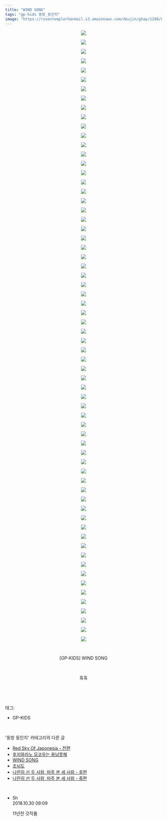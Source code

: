 ```yaml
---
title: "WIND SONG"
tags: "gp-kids 동방_동인지"
image: "https://rosentemplerhanmail.s3.amazonaws.com/doujin/ghap/1289/001.jpg"
---
```

<div class="article">
<p style="text-align: center; clear: none; float: none;"><img src="{{ site.imgserver11 }}/ghap/1289/001.jpg"/></p>
<p style="text-align: center; clear: none; float: none;"><img src="{{ site.imgserver11 }}/ghap/1289/002.jpg"/></p>
<p style="text-align: center; clear: none; float: none;"><img src="{{ site.imgserver11 }}/ghap/1289/003.jpg"/></p>
<p style="text-align: center; clear: none; float: none;"><img src="{{ site.imgserver11 }}/ghap/1289/004.jpg"/></p>
<p style="text-align: center; clear: none; float: none;"><img src="{{ site.imgserver11 }}/ghap/1289/005.jpg"/></p>
<p style="text-align: center; clear: none; float: none;"><img src="{{ site.imgserver11 }}/ghap/1289/006.jpg"/></p>
<p style="text-align: center; clear: none; float: none;"><img src="{{ site.imgserver11 }}/ghap/1289/007.jpg"/></p>
<p style="text-align: center; clear: none; float: none;"><img src="{{ site.imgserver11 }}/ghap/1289/008.jpg"/></p>
<p style="text-align: center; clear: none; float: none;"><img src="{{ site.imgserver11 }}/ghap/1289/009.jpg"/></p>
<p style="text-align: center; clear: none; float: none;"><img src="{{ site.imgserver11 }}/ghap/1289/010.jpg"/></p>
<p style="text-align: center; clear: none; float: none;"><img src="{{ site.imgserver11 }}/ghap/1289/011.jpg"/></p>
<p style="text-align: center; clear: none; float: none;"><img src="{{ site.imgserver11 }}/ghap/1289/012.jpg"/></p>
<p style="text-align: center; clear: none; float: none;"><img src="{{ site.imgserver11 }}/ghap/1289/013.jpg"/></p>
<p style="text-align: center; clear: none; float: none;"><img src="{{ site.imgserver11 }}/ghap/1289/014.jpg"/></p>
<p style="text-align: center; clear: none; float: none;"><img src="{{ site.imgserver11 }}/ghap/1289/015.jpg"/></p>
<p style="text-align: center; clear: none; float: none;"><img src="{{ site.imgserver11 }}/ghap/1289/016.jpg"/></p>
<p style="text-align: center; clear: none; float: none;"><img src="{{ site.imgserver11 }}/ghap/1289/017.jpg"/></p>
<p style="text-align: center; clear: none; float: none;"><img src="{{ site.imgserver11 }}/ghap/1289/018.jpg"/></p>
<p style="text-align: center; clear: none; float: none;"><img src="{{ site.imgserver11 }}/ghap/1289/019.jpg"/></p>
<p style="text-align: center; clear: none; float: none;"><img src="{{ site.imgserver11 }}/ghap/1289/020.jpg"/></p>
<p style="text-align: center; clear: none; float: none;"><img src="{{ site.imgserver11 }}/ghap/1289/021.jpg"/></p>
<p style="text-align: center; clear: none; float: none;"><img src="{{ site.imgserver11 }}/ghap/1289/022.jpg"/></p>
<p style="text-align: center; clear: none; float: none;"><img src="{{ site.imgserver11 }}/ghap/1289/023.jpg"/></p>
<p style="text-align: center; clear: none; float: none;"><img src="{{ site.imgserver11 }}/ghap/1289/024.jpg"/></p>
<p style="text-align: center; clear: none; float: none;"><img src="{{ site.imgserver11 }}/ghap/1289/025.jpg"/></p>
<p style="text-align: center; clear: none; float: none;"><img src="{{ site.imgserver11 }}/ghap/1289/026.jpg"/></p>
<p style="text-align: center; clear: none; float: none;"><img src="{{ site.imgserver11 }}/ghap/1289/027.jpg"/></p>
<p style="text-align: center; clear: none; float: none;"><img src="{{ site.imgserver11 }}/ghap/1289/028.jpg"/></p>
<p style="text-align: center; clear: none; float: none;"><img src="{{ site.imgserver11 }}/ghap/1289/029.jpg"/></p>
<p style="text-align: center; clear: none; float: none;"><img src="{{ site.imgserver11 }}/ghap/1289/030.jpg"/></p>
<p style="text-align: center; clear: none; float: none;"><img src="{{ site.imgserver11 }}/ghap/1289/031.jpg"/></p>
<p style="text-align: center; clear: none; float: none;"><img src="{{ site.imgserver11 }}/ghap/1289/032.jpg"/></p>
<p style="text-align: center; clear: none; float: none;"><img src="{{ site.imgserver11 }}/ghap/1289/033.jpg"/></p>
<p style="text-align: center; clear: none; float: none;"><img src="{{ site.imgserver11 }}/ghap/1289/034.jpg"/></p>
<p style="text-align: center; clear: none; float: none;"><img src="{{ site.imgserver11 }}/ghap/1289/035.jpg"/></p>
<p style="text-align: center; clear: none; float: none;"><img src="{{ site.imgserver11 }}/ghap/1289/036.jpg"/></p>
<p style="text-align: center; clear: none; float: none;"><img src="{{ site.imgserver11 }}/ghap/1289/037.jpg"/></p>
<p style="text-align: center; clear: none; float: none;"><img src="{{ site.imgserver11 }}/ghap/1289/038.jpg"/></p>
<p style="text-align: center; clear: none; float: none;"><img src="{{ site.imgserver11 }}/ghap/1289/039.jpg"/></p>
<p style="text-align: center; clear: none; float: none;"><img src="{{ site.imgserver11 }}/ghap/1289/040.jpg"/></p>
<p style="text-align: center; clear: none; float: none;"><img src="{{ site.imgserver11 }}/ghap/1289/041.jpg"/></p>
<p style="text-align: center; clear: none; float: none;"><img src="{{ site.imgserver11 }}/ghap/1289/042.jpg"/></p>
<p style="text-align: center; clear: none; float: none;"><img src="{{ site.imgserver11 }}/ghap/1289/043.jpg"/></p>
<p style="text-align: center; clear: none; float: none;"><img src="{{ site.imgserver11 }}/ghap/1289/044.jpg"/></p>
<p style="text-align: center; clear: none; float: none;"><img src="{{ site.imgserver11 }}/ghap/1289/045.jpg"/></p>
<p style="text-align: center; clear: none; float: none;"><img src="{{ site.imgserver11 }}/ghap/1289/046.jpg"/></p>
<p style="text-align: center; clear: none; float: none;"><img src="{{ site.imgserver11 }}/ghap/1289/047.jpg"/></p>
<p style="text-align: center; clear: none; float: none;"><img src="{{ site.imgserver11 }}/ghap/1289/048.jpg"/></p>
<p style="text-align: center; clear: none; float: none;"><img src="{{ site.imgserver11 }}/ghap/1289/049.jpg"/></p>
<p style="text-align: center; clear: none; float: none;"><img src="{{ site.imgserver11 }}/ghap/1289/050.jpg"/></p>
<p style="text-align: center; clear: none; float: none;"><img src="{{ site.imgserver11 }}/ghap/1289/051.jpg"/></p>
<p style="text-align: center; clear: none; float: none;"><img src="{{ site.imgserver11 }}/ghap/1289/052.jpg"/></p>
<p style="text-align: center; clear: none; float: none;"><img src="{{ site.imgserver11 }}/ghap/1289/053.jpg"/></p>
<p style="text-align: center; clear: none; float: none;"><img src="{{ site.imgserver11 }}/ghap/1289/054.jpg"/></p>
<p style="text-align: center; clear: none; float: none;"><img src="{{ site.imgserver11 }}/ghap/1289/055.jpg"/></p>
<p style="text-align: center; clear: none; float: none;"><img src="{{ site.imgserver11 }}/ghap/1289/056.jpg"/></p>
<p style="text-align: center; clear: none; float: none;"><img src="{{ site.imgserver11 }}/ghap/1289/057.jpg"/></p>
<p style="text-align: center; clear: none; float: none;"><img src="{{ site.imgserver11 }}/ghap/1289/058.jpg"/></p>
<p style="text-align: center; clear: none; float: none;"><img src="{{ site.imgserver11 }}/ghap/1289/059.jpg"/></p>
<p style="text-align: center; clear: none; float: none;"><img src="{{ site.imgserver11 }}/ghap/1289/060.jpg"/></p>
<p style="text-align: center; clear: none; float: none;"><img src="{{ site.imgserver11 }}/ghap/1289/061.jpg"/></p>
<p style="text-align: center; clear: none; float: none;"><img src="{{ site.imgserver11 }}/ghap/1289/062.jpg"/></p>
<p style="text-align: center; clear: none; float: none;"><img src="{{ site.imgserver11 }}/ghap/1289/063.jpg"/></p>
<p style="text-align: center; clear: none; float: none;"><img src="{{ site.imgserver11 }}/ghap/1289/064.jpg"/></p>
<p style="text-align: center; clear: none; float: none;"><img src="{{ site.imgserver11 }}/ghap/1289/065.jpg"/></p>
<p style="text-align: center; clear: none; float: none;"><img src="{{ site.imgserver11 }}/ghap/1289/066.jpg"/></p>
<p style="text-align: center; clear: none; float: none;"><br/></p>
<p style="text-align: center; clear: none; float: none;">[GP-KIDS] WIND SONG</p>
<p style="text-align: center; clear: none; float: none;"><br/></p>
<p style="text-align: center; clear: none; float: none;">흑흑</p>
<p style="text-align: center; clear: none; float: none;"><br/></p>
</div><br/>
<div class="tagTrail">
<p>태그: </p>
<ul>
<li>GP-KIDS</li>
</ul>
</div><br/>
<div class="another">
<p>'동방 동인지' 카테고리의 다른 글</p>
<ul>
<li><a href="/ghap_1292">Red Sky Of Japonesia - 전편</a></li>
<li><a href="/ghap_1290">후지와라노 모코우는 용납못해</a></li>
<li><a href="/ghap_1289">WIND SONG</a></li>
<li><a href="/ghap_1288">조뇌도</a></li>
<li><a href="/ghap_1287">나란히 선 두 사람, 마주 본 세 사람 - 후편</a></li>
<li><a href="/ghap_1286">나란히 선 두 사람, 마주 본 세 사람 - 중편</a></li>
</ul>
</div><br/>
<div class="cb_module cb_fluid">
<div class="cb_wrt cb_profile">
<div class="comment">
<ul>
<li class="cb_thumb_off" id="comment15364933">
<div class="cb_comment_area">
<div class="cb_info_area">
<div class="cb_section">
<span class="cb_nick_name">5h</span>
</div>
<div class="cb_section">
<span class="cb_date">2018.10.30 09:09 </span>
</div>
</div>
<div class="cb_dsc_comment">
<p class="cb_dsc">
											11년전 갓작품
										</p>
</div>
</div></li>
</ul>
</div>
</div><!-- commentList close -->
</div><br/>
